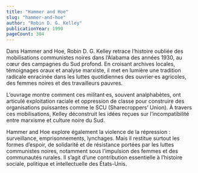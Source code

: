 ```yaml
---
title: "Hammer and Hoe"
slug: "hammer-and-hoe"
author: "Robin D. G. Kelley"
publicationYear: 1990
pageCount: 304
---
```


Dans Hammer and Hoe, Robin D. G. Kelley retrace l’histoire oubliée des mobilisations communistes noires dans l’Alabama des années 1930, au cœur des campagnes du Sud profond. En croisant archives locales, témoignages oraux et analyse marxiste, il met en lumière une tradition radicale enracinée dans les luttes quotidiennes des ouvrier·es agricoles, des femmes noires et des travailleurs pauvres.

L’ouvrage montre comment ces militant·es, souvent analphabètes, ont articulé exploitation raciale et oppression de classe pour construire des organisations puissantes comme le SCU (Sharecroppers’ Union). À travers ces mobilisations, Kelley déconstruit les idées reçues sur l’incompatibilité entre marxisme et culture noire du Sud.

Hammer and Hoe explore également la violence de la répression : surveillance, emprisonnements, lynchages. Mais il restitue surtout les formes d’espoir, de solidarité et de résistance portées par les luttes communistes noires, notamment sous l’impulsion des femmes et des communautés rurales. Il s’agit d’une contribution essentielle à l’histoire sociale, politique et intellectuelle des États-Unis.
